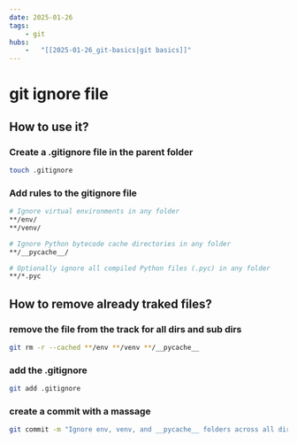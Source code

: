 ```yaml
---
date: 2025-01-26 
tags: 
    - git
hubs: 
    -   "[[2025-01-26_git-basics|git basics]]"
---
```


# git ignore file

## How to use it?

### Create a .gitignore file in the parent folder
```bash
touch .gitignore
```

### Add rules to the gitignore file
```bash
# Ignore virtual environments in any folder
**/env/
**/venv/

# Ignore Python bytecode cache directories in any folder
**/__pycache__/

# Optionally ignore all compiled Python files (.pyc) in any folder
**/*.pyc
```
## How to remove already traked files?

### remove the file from the track for all dirs and sub dirs
```bash
git rm -r --cached **/env **/venv **/__pycache__
```
### add the .gitignore
```bash
git add .gitignore
```
### create a commit with a massage
```bash
git commit -m "Ignore env, venv, and __pycache__ folders across all directories"
```
